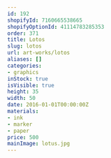 ```yaml
---
id: 192
shopifyId: 7160665538665
shopifyOptionId: 41114783285353
order: 371
title: Lotos
slug: lotos
url: art-works/lotos
aliases: []
categories:
- graphics
inStock: true
isVisible: true
height: 35
width: 50
date: 2016-01-01T00:00:00Z
materials:
- ink
- marker
- paper
price: 500
mainImage: lotus.jpg
---
```

